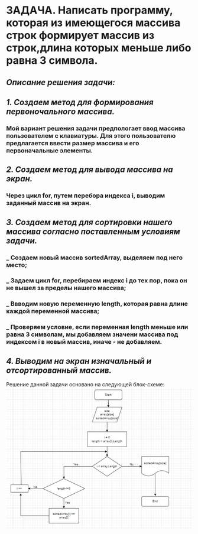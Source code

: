 # **ЗАДАЧА. Написать программу, которая из имеющегося массива строк формирует массив из строк,длина которых меньше либо равна 3 символа.**

## *Описание решения задачи:*

## ***1. Создаем метод для формирования первоночального массива.*** 
### Мой  вариант решения задачи предпологает ввод массива пользователем с клавиатуры. Для этого пользователю предлагается ввести размер массива и его первоначальные элементы. 

## ***2. Создаем метод для вывода массива на экран.*** 
### Через цикл for, путем перебора индекса i, выводим заданный массив на экран.

## ***3. Создаем метод для сортировки нашего массива согласно поставленным условиям задачи.*** 
### _ Создаем новый массив sortedArray, выделяем под него место;
### _ Задаем цикл for, перебираем индекс i до тех пор, пока он не вышел за пределы нашего массива;
### _ Ввводим новую переменную length, которая равна длине каждой переменной массива;
### _ Проверяем условие, если переменная length меньше или равна 3 символам, мы добавляем значени массива под индексом i в новый массив, иначе - не добавляем.

## ***4. Выводим на экран изначальный и отсортированный массив.*** 

Решение данной задачи основано на следующей блок-схеме: 
![Блок-схема](block-sxema.jpg)
